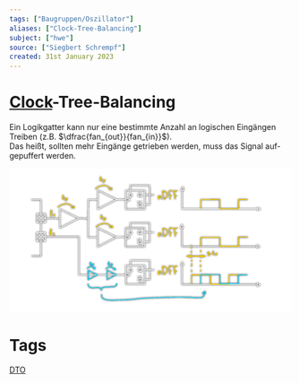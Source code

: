 ```yaml
---
tags: ["Baugruppen/Oszillator"]
aliases: ["Clock-Tree-Balancing"]
subject: ["hwe"]
source: ["Siegbert Schrempf"]
created: 31st January 2023
---
```


# [Clock](Clock%20Generierung.md)-Tree-Balancing

Ein Logikgatter kann nur eine bestimmte Anzahl an logischen Eingängen Treiben (z.B. $\dfrac{fan_{out}}{fan_{in}}$).  
Das heißt, sollten mehr Eingänge getrieben werden, muss das Signal auf-gepuffert werden.

![clock_tree_balancing](../assets/clock_tree_balancing.png)

# Tags

[DTO](Discrete%20Time%20Oscillator.md)

